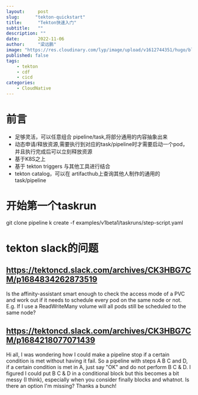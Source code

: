 ```yaml
---
layout:     post 
slug:      "tekton-quickstart"
title:      "Tekton快速入门"
subtitle:   ""
description: ""
date:       2022-11-06
author:     "梁远鹏"
image: "https://res.cloudinary.com/lyp/image/upload/v1612744351/hugo/blog.github.io/pexels-bruno-cervera-6032877.jpg"
published: false
tags:
    - tekton
    - cdf
    - cicd
categories: 
    - CloudNative
---    
```


# 前言

- 足够灵活，可以任意组合 pipeline/task,将部分通用的内容抽象出来
- 动态申请/释放资源,需要执行到对应的task/pipeline时才需要启动一个pod，并且执行完成后可以立刻释放资源
- 基于K8S之上
- 基于 tekton triggers 与其他工具进行结合
- tekton catalog，可以在 artifacthub上查询其他人制作的通用的 task/pipeline


# 开始第一个taskrun

git clone pipeline
k create -f examples/v1beta1/taskruns/step-script.yaml


# tekton slack的问题

## https://tektoncd.slack.com/archives/CK3HBG7CM/p1684834262873519

Is the affinity-assistant smart enough to check the access mode of a PVC and work out if it needs to schedule every pod on the same node or not. E.g. If I use a ReadWriteMany volume will all pods still be scheduled to the same node?

## https://tektoncd.slack.com/archives/CK3HBG7CM/p1684218077071439

Hi all, I was wondering how I could make a pipeline stop if a certain condition is met without having it fail. So a pipeline with steps A B C and D, if a certain condition is met in A, just say "OK" and do not perform B C & D.
I figured I could put B C & D in a conditional block but this becomes a bit messy (I think), especially when you consider finally blocks and whatnot.
Is there an option I'm missing?
Thanks a bunch!
